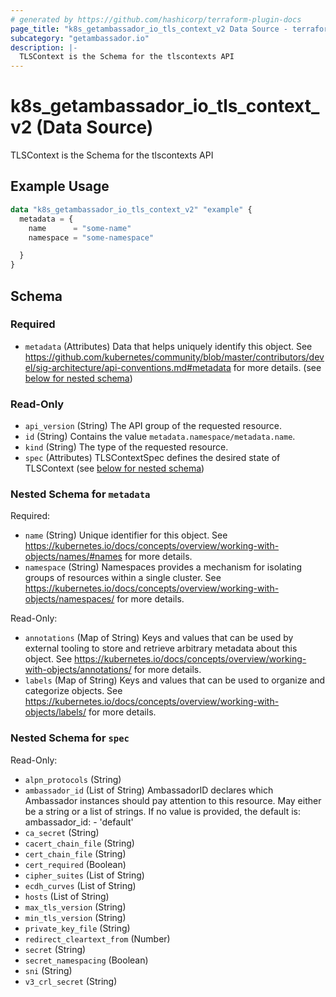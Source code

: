 ```yaml
---
# generated by https://github.com/hashicorp/terraform-plugin-docs
page_title: "k8s_getambassador_io_tls_context_v2 Data Source - terraform-provider-k8s"
subcategory: "getambassador.io"
description: |-
  TLSContext is the Schema for the tlscontexts API
---
```


# k8s_getambassador_io_tls_context_v2 (Data Source)

TLSContext is the Schema for the tlscontexts API

## Example Usage

```terraform
data "k8s_getambassador_io_tls_context_v2" "example" {
  metadata = {
    name      = "some-name"
    namespace = "some-namespace"

  }
}
```

<!-- schema generated by tfplugindocs -->
## Schema

### Required

- `metadata` (Attributes) Data that helps uniquely identify this object. See https://github.com/kubernetes/community/blob/master/contributors/devel/sig-architecture/api-conventions.md#metadata for more details. (see [below for nested schema](#nestedatt--metadata))

### Read-Only

- `api_version` (String) The API group of the requested resource.
- `id` (String) Contains the value `metadata.namespace/metadata.name`.
- `kind` (String) The type of the requested resource.
- `spec` (Attributes) TLSContextSpec defines the desired state of TLSContext (see [below for nested schema](#nestedatt--spec))

<a id="nestedatt--metadata"></a>
### Nested Schema for `metadata`

Required:

- `name` (String) Unique identifier for this object. See https://kubernetes.io/docs/concepts/overview/working-with-objects/names/#names for more details.
- `namespace` (String) Namespaces provides a mechanism for isolating groups of resources within a single cluster. See https://kubernetes.io/docs/concepts/overview/working-with-objects/namespaces/ for more details.

Read-Only:

- `annotations` (Map of String) Keys and values that can be used by external tooling to store and retrieve arbitrary metadata about this object. See https://kubernetes.io/docs/concepts/overview/working-with-objects/annotations/ for more details.
- `labels` (Map of String) Keys and values that can be used to organize and categorize objects. See https://kubernetes.io/docs/concepts/overview/working-with-objects/labels/ for more details.


<a id="nestedatt--spec"></a>
### Nested Schema for `spec`

Read-Only:

- `alpn_protocols` (String)
- `ambassador_id` (List of String) AmbassadorID declares which Ambassador instances should pay attention to this resource.  May either be a string or a list of strings.  If no value is provided, the default is:  ambassador_id: - 'default'
- `ca_secret` (String)
- `cacert_chain_file` (String)
- `cert_chain_file` (String)
- `cert_required` (Boolean)
- `cipher_suites` (List of String)
- `ecdh_curves` (List of String)
- `hosts` (List of String)
- `max_tls_version` (String)
- `min_tls_version` (String)
- `private_key_file` (String)
- `redirect_cleartext_from` (Number)
- `secret` (String)
- `secret_namespacing` (Boolean)
- `sni` (String)
- `v3_crl_secret` (String)
